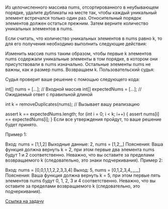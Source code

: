 Из целочисленного массива nums, отсортированного в неубывающем порядке, удалите дубликаты на месте так, чтобы каждый уникальный элемент встречался только один раз. Относительный порядок элементов должен остаться прежним. Затем верните количество уникальных элементов в nums.

Если считать, что количество уникальных элементов в nums равно k, то для его получения необходимо выполнить следующие действия:

Изменить массив nums таким образом, чтобы первые k элементов nums содержали уникальные элементы в том порядке, в котором они присутствовали в nums изначально. Остальные элементы nums не важны, как и размер nums.
Возвращаем k.
Пользовательский судья:

Судья проверит ваше решение с помощью следующего кода:

int[] nums = [...]; // Входной массив
int[] expectedNums = [...]; // Ожидаемый ответ с правильной длиной

int k = removeDuplicates(nums); // Вызывает вашу реализацию

assert k == expectedNums.length;
for (int i = 0; i < k; i++) {
assert nums[i] == expectedNums[i];
}
Если все утверждения пройдут, то ваше решение будет принято.



Пример 1:

Вход: nums = [1,1,2]
Выходные данные: 2, nums = [1,2,_]
Пояснения: Ваша функция должна вернуть k = 2, при этом первые два элемента nums будут 1 и 2 соответственно.
Неважно, что вы оставите за пределами возвращаемого k (следовательно, это знаки подчеркивания).
Пример 2:

Вход: nums = [0,0,1,1,1,2,2,3,3,4]
Выход: 5, nums = [0,1,2,3,4,_,_,_,_,_]
Пояснения: Ваша функция должна вернуть k = 5, при этом первые пять элементов nums будут 0, 1, 2, 3 и 4 соответственно.
Неважно, что вы оставите за пределами возвращаемого k (следовательно, это подчеркивания).

[Ссылка на задачу](https://leetcode.com/problems/remove-duplicates-from-sorted-array/description/)